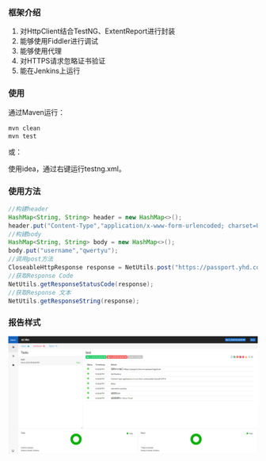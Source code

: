 ### 框架介绍
1. 对HttpClient结合TestNG、ExtentReport进行封装
3. 能够使用Fiddler进行调试
4. 能够使用代理
5. 对HTTPS请求忽略证书验证
6. 能在Jenkins上运行

### 使用
通过Maven运行：
```
mvn clean
mvn test
```
或：

使用idea，通过右键运行testng.xml。
### 使用方法
```java
//构建header
HashMap<String, String> header = new HashMap<>();
header.put("Content-Type","application/x-www-form-urlencoded; charset=UTF-8");
//构建body
HashMap<String, String> body = new HashMap<>();
body.put("username","qwertyu");
//调用post方法
CloseableHttpResponse response = NetUtils.post("https://passport.yhd.com/passport/agree.do", header, body);
//获取Response Code
NetUtils.getResponseStatusCode(response);
//获取Response 文本
NetUtils.getResponseString(response);
```

### 报告样式

![Alt text](./report.png)